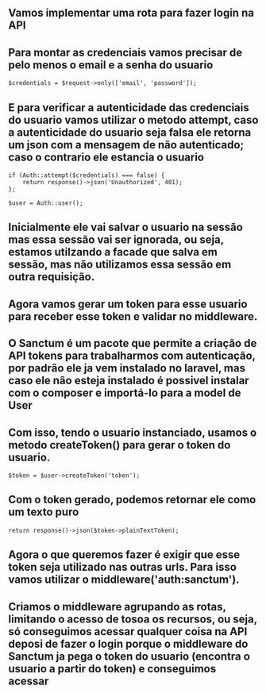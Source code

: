 ## Vamos implementar uma rota para fazer login na API 
## Para montar as credenciais vamos precisar de pelo menos o email e a senha do usuario

```
$credentials = $request->only(['email', 'password']);

```

## E para verificar a autenticidade das credenciais do usuario vamos utilizar o metodo attempt, caso a autenticidade do usuario seja falsa ele retorna um json com a mensagem de não autenticado; caso o contrario ele estancia o usuario   

```
if (Auth::attempt($credentials) === false) {
    return response()->json('Unauthorized', 401);
};

$user = Auth::user();

```

## Inicialmente ele vai salvar o usuario na sessão mas essa sessão vai ser ignorada, ou seja, estamos utilzando a facade que salva em sessão, mas não utilizamos essa sessão em outra requisição. 

## Agora vamos gerar um token para esse usuario para receber esse token e validar no middleware.

## O Sanctum é um pacote que permite a criação de API tokens para trabalharmos com autenticação, por padrão ele ja vem instalado no laravel, mas caso ele não esteja instalado é possivel instalar com o composer e importá-lo para a model de User

## Com isso, tendo o usuario instanciado, usamos o metodo createToken() para gerar o token do usuario.

```
$token = $user->createToken('token');

```

## Com o token gerado, podemos retornar ele como um texto puro

```
return response()->json($token->plainTextToken);

```

## Agora o que queremos fazer é exigir que esse token seja utilizado nas outras urls. Para isso vamos utilizar o middleware('auth:sanctum').
## Criamos o middleware agrupando as rotas, limitando o acesso de tosoa os recursos, ou seja, só conseguimos acessar qualquer coisa na API deposi de fazer o login porque o middleware do Sanctum ja pega o token do usuario (encontra o usuario a partir do token) e conseguimos acessar 